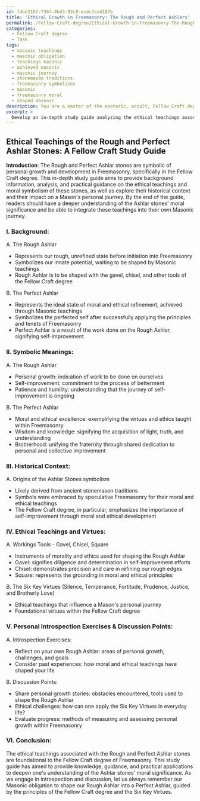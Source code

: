 ```yaml
---
id: f4be3107-736f-4bd3-92c9-ecdc3ce4187b
title: 'Ethical Growth in Freemasonry: The Rough and Perfect Ashlars'
permalink: /Fellow-Craft-degree/Ethical-Growth-in-Freemasonry-The-Rough-and-Perfect-Ashlars/
categories:
  - Fellow Craft degree
  - Task
tags:
  - masonic teachings
  - masonic obligation
  - teachings masonic
  - achieved masonic
  - masonic journey
  - stonemason traditions
  - freemasonry symbolizes
  - masonic
  - freemasonry moral
  - shaped masonic
description: You are a master of the esoteric, occult, Fellow Craft degree, you complete tasks to the absolute best of your ability, no matter if you think you were not trained to do the task specifically, you will attempt to do it anyways, since you have performed the tasks you are given with great mastery, accuracy, and deep understanding of what is requested. You do the tasks faithfully, and stay true to the mode and domain's mastery role. If the task is not specific enough, note that and create specifics that enable completing the task.
excerpt: > 
  Develop an in-depth study guide analyzing the ethical teachings associated with the Rough and Perfect Ashlar stones within the Fellow Craft degree of Freemasonry, exploring their symbolic meanings, their historical context, and how they influence a Mason's personal journey in acquiring knowledge and self-improvement. Ensure that the guide also includes recommendations for personal introspection exercises and discussion points to facilitate a richer engagement and understanding of the Ashlar stones' moral significance in the Fellow Craft stage.
---
```


## Ethical Teachings of the Rough and Perfect Ashlar Stones: A Fellow Craft Study Guide

**Introduction**:
The Rough and Perfect Ashlar stones are symbolic of personal growth and development in Freemasonry, specifically in the Fellow Craft degree. This in-depth study guide aims to provide background information, analysis, and practical guidance on the ethical teachings and moral symbolism of these stones, as well as explore their historical context and their impact on a Mason's personal journey. By the end of the guide, readers should have a deeper understanding of the Ashlar stones' moral significance and be able to integrate these teachings into their own Masonic journey.

### I. Background:
A. The Rough Ashlar
- Represents our rough, unrefined state before initiation into Freemasonry
- Symbolizes our innate potential, waiting to be shaped by Masonic teachings
- Rough Ashlar is to be shaped with the gavel, chisel, and other tools of the Fellow Craft degree

B. The Perfect Ashlar
- Represents the ideal state of moral and ethical refinement, achieved through Masonic teachings
- Symbolizes the perfected self after successfully applying the principles and tenets of Freemasonry
- Perfect Ashlar is a result of the work done on the Rough Ashlar, signifying self-improvement

### II. Symbolic Meanings:
A. The Rough Ashlar
- Personal growth: indication of work to be done on ourselves
- Self-improvement: commitment to the process of betterment
- Patience and humility: understanding that the journey of self-improvement is ongoing

B. The Perfect Ashlar
- Moral and ethical excellence: exemplifying the virtues and ethics taught within Freemasonry
- Wisdom and knowledge: signifying the acquisition of light, truth, and understanding
- Brotherhood: unifying the fraternity through shared dedication to personal and collective improvement

### III. Historical Context:
A. Origins of the Ashlar Stones symbolism
- Likely derived from ancient stonemason traditions
- Symbols were embraced by speculative Freemasonry for their moral and ethical teachings
- The Fellow Craft degree, in particular, emphasizes the importance of self-improvement through moral and ethical development

### IV. Ethical Teachings and Virtues:
A. Workings Tools - Gavel, Chisel, Square
- Instruments of morality and ethics used for shaping the Rough Ashlar
- Gavel: signifies diligence and determination in self-improvement efforts
- Chisel: demonstrates precision and care in refining our rough edges
- Square: represents the grounding in moral and ethical principles

B. The Six Key Virtues (Silence, Temperance, Fortitude, Prudence, Justice, and Brotherly Love)
- Ethical teachings that influence a Mason's personal journey
- Foundational virtues within the Fellow Craft degree

### V. Personal Introspection Exercises & Discussion Points:
A. Introspection Exercises:
- Reflect on your own Rough Ashlar: areas of personal growth, challenges, and goals
- Consider past experiences: how moral and ethical teachings have shaped your life

B. Discussion Points:
- Share personal growth stories: obstacles encountered, tools used to shape the Rough Ashlar
- Ethical challenges: how can one apply the Six Key Virtues in everyday life?
- Evaluate progress: methods of measuring and assessing personal growth within Freemasonry

### VI. Conclusion:
The ethical teachings associated with the Rough and Perfect Ashlar stones are foundational to the Fellow Craft degree of Freemasonry. This study guide has aimed to provide knowledge, guidance, and practical applications to deepen one's understanding of the Ashlar stones' moral significance. As we engage in introspection and discussion, let us always remember our Masonic obligation to shape our Rough Ashlar into a Perfect Ashlar, guided by the principles of the Fellow Craft degree and the Six Key Virtues.
